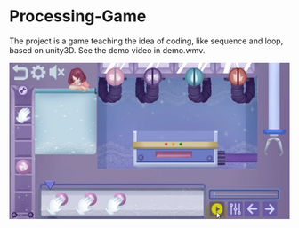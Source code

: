 # Processing-Game

The project is a game teaching the idea of coding, like sequence and loop, based on unity3D. See the demo video in demo.wmv.

![screenshot](demo.png)
